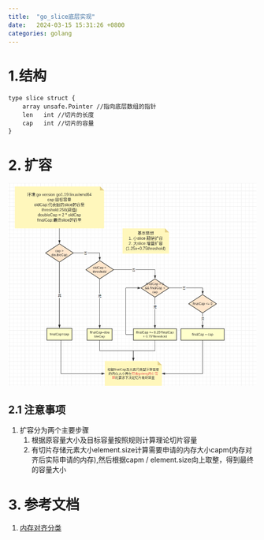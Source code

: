 ```yaml
---
title:  "go_slice底层实现"
date:   2024-03-15 15:31:26 +0800
categories: golang
---
```

# 1.结构
```golang
type slice struct {
	array unsafe.Pointer //指向底层数组的指针
	len   int //切片的长度
	cap   int //切片的容量
}
```

# 2. 扩容
![](/assets/img/slice_grow.png)

## 2.1 注意事项
1. 扩容分为两个主要步骤
    1. 根据原容量大小及目标容量按照规则计算理论切片容量
    2. 有切片存储元素大小element.size计算需要申请的内存大小capm(内存对齐后实际申请的内存),然后根据capm / element.size向上取整，得到最终的容量大小


# 3. 参考文档
1. [内存对齐分类](https://go.dev/src/runtime/sizeclasses.go)